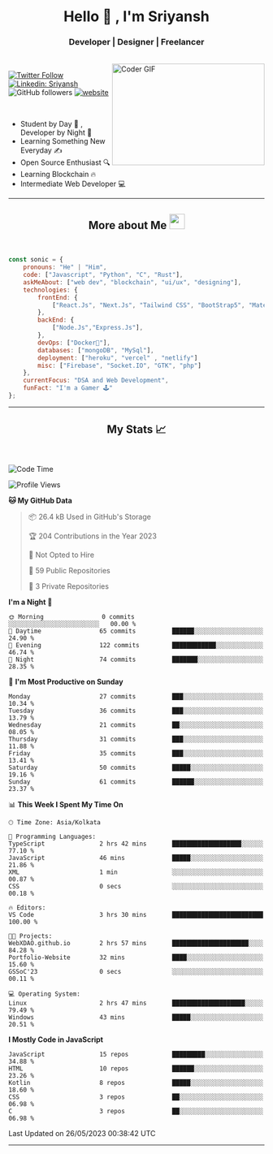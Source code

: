 
<h1 align="center">Hello  👋 , I'm Sriyansh</h1>
<h3 align="center">Developer | Designer | Freelancer </h3>
<br>
<img alt="Coder GIF" align="right" height=200 width=300 src="https://miro.medium.com/max/1360/0*7Q3yvSIv_t0ioJ-Z.gif" />

[![Twitter Follow](https://img.shields.io/twitter/follow/ShivamSriyansh?label=Follow)](https://twitter.com/intent/follow?screen_name=ShivamSriyansh)
[![Linkedin: Sriyansh](https://img.shields.io/badge/-Sriyansh-blue?style=flat-square&logo=Linkedin&logoColor=white&link=https://www.linkedin.com/in/sriyansh-shivam/)](https://www.linkedin.com/in/sriyansh-shivam/)
![GitHub followers](https://img.shields.io/github/followers/SoNiC-HeRE?label=Follow&style=social)
[![website](https://img.shields.io/badge/Website-46a2f1.svg?&style=flat-square&logo=Google-Chrome&logoColor=white&link=https://ss-portfolio.vercel.app/)](https://ss-portfolio.vercel.app/)

<br/>

- Student by Day 🌅 , Developer by Night 🌃
- Learning Something New Everyday ✍️
- Open Source Enthusiast 🔍
- Learning Blockchain 🔥
- Intermediate Web Developer 💻



<hr/>

<h2 align="center">More about Me <img src="https://emojis.slackmojis.com/emojis/images/1531849430/4246/blob-sunglasses.gif?1531849430" width="30"/> </h3>
<br>

```javascript
const sonic = {
    pronouns: "He" | "Him",
    code: ["Javascript", "Python", "C", "Rust"],
    askMeAbout: ["web dev", "blockchain", "ui/ux", "designing"],
    technologies: {
        frontEnd: {
            ["React.Js", "Next.Js", "Tailwind CSS", "BootStrap5", "MaterialUI"]
        },
        backEnd: {
            ["Node.Js","Express.Js"],
        },
        devOps: ["Docker🐳"],
        databases: ["mongoDB", "MySql"],
        deployment: ["heroku", "vercel" , "netlify"]
        misc: ["Firebase", "Socket.IO", "GTK", "php"]
    },
    currentFocus: "DSA and Web Development",
    funFact: "I'm a Gamer 🕹️"
};
```
<hr/>

<h2 align="center"> My Stats 📈 </h2>
<br />

<!--START_SECTION:waka-->
![Code Time](http://img.shields.io/badge/Code%20Time-9%20hrs%2028%20mins-blue)

![Profile Views](http://img.shields.io/badge/Profile%20Views-1-blue)

**🐱 My GitHub Data** 

> 📦 26.4 kB Used in GitHub's Storage 
 > 
> 🏆 204 Contributions in the Year 2023
 > 
> 🚫 Not Opted to Hire
 > 
> 📜 59 Public Repositories 
 > 
> 🔑 3 Private Repositories 
 > 
**I'm a Night 🦉** 

```text
🌞 Morning                0 commits           ░░░░░░░░░░░░░░░░░░░░░░░░░   00.00 % 
🌆 Daytime                65 commits          ██████░░░░░░░░░░░░░░░░░░░   24.90 % 
🌃 Evening                122 commits         ████████████░░░░░░░░░░░░░   46.74 % 
🌙 Night                  74 commits          ███████░░░░░░░░░░░░░░░░░░   28.35 % 
```
📅 **I'm Most Productive on Sunday** 

```text
Monday                   27 commits          ███░░░░░░░░░░░░░░░░░░░░░░   10.34 % 
Tuesday                  36 commits          ███░░░░░░░░░░░░░░░░░░░░░░   13.79 % 
Wednesday                21 commits          ██░░░░░░░░░░░░░░░░░░░░░░░   08.05 % 
Thursday                 31 commits          ███░░░░░░░░░░░░░░░░░░░░░░   11.88 % 
Friday                   35 commits          ███░░░░░░░░░░░░░░░░░░░░░░   13.41 % 
Saturday                 50 commits          █████░░░░░░░░░░░░░░░░░░░░   19.16 % 
Sunday                   61 commits          ██████░░░░░░░░░░░░░░░░░░░   23.37 % 
```


📊 **This Week I Spent My Time On** 

```text
🕑︎ Time Zone: Asia/Kolkata

💬 Programming Languages: 
TypeScript               2 hrs 42 mins       ███████████████████░░░░░░   77.10 % 
JavaScript               46 mins             █████░░░░░░░░░░░░░░░░░░░░   21.86 % 
XML                      1 min               ░░░░░░░░░░░░░░░░░░░░░░░░░   00.87 % 
CSS                      0 secs              ░░░░░░░░░░░░░░░░░░░░░░░░░   00.18 % 

🔥 Editors: 
VS Code                  3 hrs 30 mins       █████████████████████████   100.00 % 

🐱‍💻 Projects: 
WebXDAO.github.io        2 hrs 57 mins       █████████████████████░░░░   84.28 % 
Portfolio-Website        32 mins             ████░░░░░░░░░░░░░░░░░░░░░   15.60 % 
GSSoC'23                 0 secs              ░░░░░░░░░░░░░░░░░░░░░░░░░   00.11 % 

💻 Operating System: 
Linux                    2 hrs 47 mins       ████████████████████░░░░░   79.49 % 
Windows                  43 mins             █████░░░░░░░░░░░░░░░░░░░░   20.51 % 
```

**I Mostly Code in JavaScript** 

```text
JavaScript               15 repos            █████████░░░░░░░░░░░░░░░░   34.88 % 
HTML                     10 repos            ██████░░░░░░░░░░░░░░░░░░░   23.26 % 
Kotlin                   8 repos             █████░░░░░░░░░░░░░░░░░░░░   18.60 % 
CSS                      3 repos             ██░░░░░░░░░░░░░░░░░░░░░░░   06.98 % 
C                        3 repos             ██░░░░░░░░░░░░░░░░░░░░░░░   06.98 % 
```




 Last Updated on 26/05/2023 00:38:42 UTC
<!--END_SECTION:waka-->
<hr />
